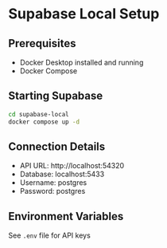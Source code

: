 # Supabase Local Setup

## Prerequisites
- Docker Desktop installed and running
- Docker Compose

## Starting Supabase
```bash
cd supabase-local
docker compose up -d
```

## Connection Details
- API URL: http://localhost:54320
- Database: localhost:5433
- Username: postgres
- Password: postgres

## Environment Variables
See `.env` file for API keys
